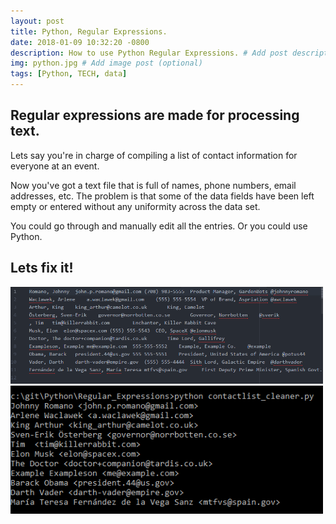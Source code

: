 ```yaml
---
layout: post
title: Python, Regular Expressions.
date: 2018-01-09 10:32:20 -0800
description: How to use Python Regular Expressions. # Add post description (optional)
img: python.jpg # Add image post (optional)
tags: [Python, TECH, data]
---
```

## Regular expressions are made for processing text.

Lets say you're in charge of compiling a list of contact information for everyone at an event.

Now you've got a text file that is full of names, phone numbers, email addresses, etc. The problem is that some of the data fields have been left empty or entered without any uniformity across the data set.

You could go through and manually edit all the entries. Or you could use Python.

Lets fix it!
---
<img src="/assets/img/python-regex-names.png" width="500px">
<img src="/assets/img/python-regex-names-output.png" width="500px">

